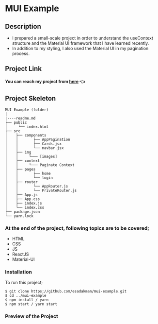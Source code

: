 # MUI Example

## Description

- I prepared a small-scale project in order to understand the useContext structure and the Material UI framework that I have learned recently.
- In addition to my styling, I also used the Material UI in my pagination process.

## Project Link

#### You can reach my project from [here](https://mui-example-n6ku7df2k-esadakman.vercel.app/) 👈

## Project Skeleton

```
MUI Example (folder)
|
|----readme.md
├── public
│     └── index.html
├── src
│    ├── components
│    │       ├── AppPagination
│    │       ├── Cards.jsx
│    │       └── navbar.jsx
│    ├── img
│    │     └─── [images]
│    ├── context
│    │     └─── Paginate Context
│    ├── pages
│    │       ├── home
│    │       └── login
│    ├── router
│    │       └── AppRouter.js
│    │       └── PrivateRouter.js
│    ├── App.js
│    ├── App.css
│    ├── index.js
│    └── index.css
├── package.json
└── yarn.lock
```

### At the end of the project, following topics are to be covered;

- HTML
- CSS
- JS
- ReactJS
- Material-UI

### Installation

To run this project;

```
$ git clone https://github.com/esadakman/mui-example.git
$ cd ../mui-example
$ npm install / yarn
$ npm start / yarn start
```

### Preview of the Project
